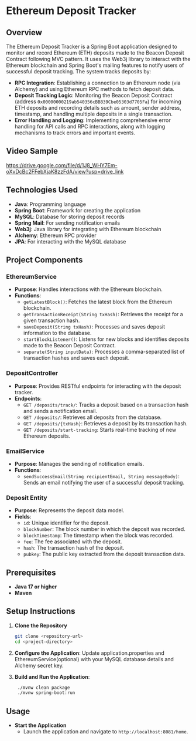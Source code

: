 # Ethereum Deposit Tracker

## Overview
The Ethereum Deposit Tracker is a Spring Boot application designed to monitor and record Ethereum (ETH) deposits made to the Beacon Deposit Contract following MVC pattern. It uses the Web3j library to interact with the Ethereum blockchain and Spring Boot's mailing features to notify users of successful deposit tracking. The system tracks deposits by:

- **RPC Integration**: Establishing a connection to an Ethereum node (via Alchemy) and using Ethereum RPC methods to fetch deposit data.
- **Deposit Tracking Logic**: Monitoring the Beacon Deposit Contract (address `0x00000000219ab540356cBB839Cbe05303d7705Fa`) for incoming ETH deposits and recording details such as amount, sender address, timestamp, and handling multiple deposits in a single transaction.
- **Error Handling and Logging**: Implementing comprehensive error handling for API calls and RPC interactions, along with logging mechanisms to track errors and important events.


## Video Sample
https://drive.google.com/file/d/1J8_WHY7Em-oXvDcBc2FFebXjaK8zzFdA/view?usp=drive_link


## Technologies Used
- **Java**: Programming language
- **Spring Boot**: Framework for creating the application
- **MySQL**: Database for storing deposit records
- **Spring Mail**: For sending notification emails
- **Web3j**: Java library for integrating with Ethereum blockchain
- **Alchemy**: Ethereum RPC provider
- **JPA**: For interacting with the MySQL database


## Project Components

### EthereumService
- **Purpose**: Handles interactions with the Ethereum blockchain.
- **Functions**:
  - `getLatestBlock()`: Fetches the latest block from the Ethereum blockchain.
  - `getTransactionReceipt(String txHash)`: Retrieves the receipt for a given transaction hash.
  - `saveDeposit(String txHash)`: Processes and saves deposit information to the database.
  - `startBlockListener()`: Listens for new blocks and identifies deposits made to the Beacon Deposit Contract.
  - `separate(String inputData)`: Processes a comma-separated list of transaction hashes and saves each deposit.

### DepositController
- **Purpose**: Provides RESTful endpoints for interacting with the deposit tracker.
- **Endpoints**:
  - `GET /deposits/track/`: Tracks a deposit based on a transaction hash and sends a notification email.
  - `GET /deposits/`: Retrieves all deposits from the database.
  - `GET /deposits/{txHash}`: Retrieves a deposit by its transaction hash.
  - `GET /deposits/start-tracking`: Starts real-time tracking of new Ethereum deposits.

### EmailService
- **Purpose**: Manages the sending of notification emails.
- **Functions**:
  - `sendSuccessEmail(String recipientEmail, String messageBody)`: Sends an email notifying the user of a successful deposit tracking.

### Deposit Entity
- **Purpose**: Represents the deposit data model.
- **Fields**:
  - `id`: Unique identifier for the deposit.
  - `blockNumber`: The block number in which the deposit was recorded.
  - `blockTimestamp`: The timestamp when the block was recorded.
  - `fee`: The fee associated with the deposit.
  - `hash`: The transaction hash of the deposit.
  - `pubkey`: The public key extracted from the deposit transaction data.
 

## Prerequisites

- **Java 17 or higher**
- **Maven**


## Setup Instructions
1. **Clone the Repository**
   ```bash
   git clone <repository-url>
   cd <project-directory>

2. **Configure the Application**:
    Update application.properties and EthereumService(optional) with your MySQL database details and Alchemy secret key.
   
3. **Build and Run the Application**:
    ```bash
     ./mvnw clean package
     ./mvnw spring-boot:run


## Usage

- **Start the Application**
  - Launch the application and navigate to `http://localhost:8081/home`.

